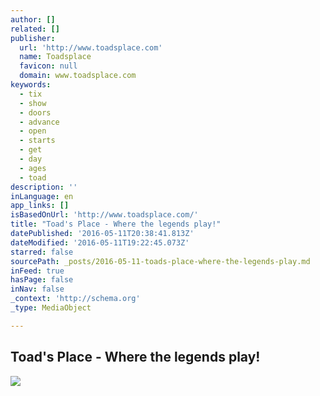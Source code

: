 ```yaml
---
author: []
related: []
publisher:
  url: 'http://www.toadsplace.com'
  name: Toadsplace
  favicon: null
  domain: www.toadsplace.com
keywords:
  - tix
  - show
  - doors
  - advance
  - open
  - starts
  - get
  - day
  - ages
  - toad
description: ''
inLanguage: en
app_links: []
isBasedOnUrl: 'http://www.toadsplace.com/'
title: "Toad's Place - Where the legends play!"
datePublished: '2016-05-11T20:38:41.813Z'
dateModified: '2016-05-11T19:22:45.073Z'
starred: false
sourcePath: _posts/2016-05-11-toads-place-where-the-legends-play.md
inFeed: true
hasPage: false
inNav: false
_context: 'http://schema.org'
_type: MediaObject

---
```

<article style=""><h1>Toad's Place - Where the legends play!</h1><img src="http://toadsplace.com/2012/sys_img/logos/fye.jpg" /></article>